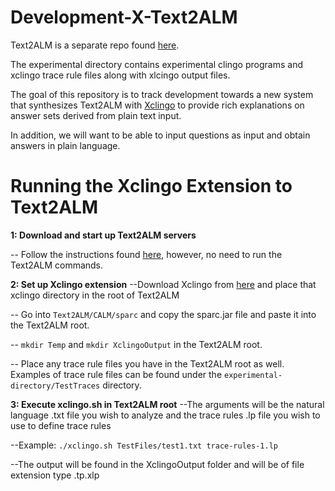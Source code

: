 # Development-X-Text2ALM

Text2ALM is a separate repo found [here](https://github.com/cdolson19/Text2ALM).

The experimental directory contains experimental clingo programs and xclingo trace rule files along with xlcingo output files. 

The goal of this repository is to track development towards a new system that synthesizes Text2ALM with [Xclingo](https://github.com/bramucas/xclingo) to provide rich explanations on answer sets derived from plain text input.

In addition, we will want to be able to input questions as input and obtain answers in plain language.

#  Running the Xclingo Extension to Text2ALM

**1: Download and start up Text2ALM servers**

-- Follow the instructions found [here](https://github.com/cdolson19/Text2ALM/wiki), however, no need to run the Text2ALM commands.

**2: Set up Xclingo extension**
--Download Xclingo from [here](https://github.com/bramucas/xclingo) and place that xclingo directory in the root of Text2ALM

-- Go into ```Text2ALM/CALM/sparc``` and copy the sparc.jar file and paste it into the Text2ALM root.

-- ```mkdir Temp``` and ```mkdir XclingoOutput``` in the Text2ALM root.

-- Place any trace rule files you have in the Text2ALM root as well. Examples of trace rule files can be found under the ```experimental-directory/TestTraces``` directory.

**3: Execute xclingo.sh in Text2ALM root**
--The arguments will be the natural language .txt file you wish to analyze and the trace rules .lp file you wish to use to define trace rules
    
--Example: ```./xclingo.sh TestFiles/test1.txt trace-rules-1.lp```
    
--The output will be found in the XclingoOutput folder and will be of file extension type .tp.xlp